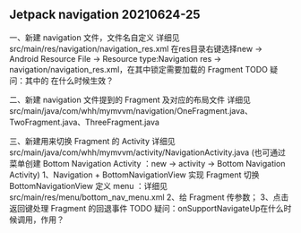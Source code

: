 ## Jetpack navigation 20210624-25
一、新建 navigation 文件，文件名自定义
   详细见 src/main/res/navigation/navigation_res.xml
   在res目录右键选择new -> Android Resource File -> Resource type:Navigation
   res -> navigation/navigation_res.xml，在其中锁定需要加载的 Fragment
   TODO 疑问：其中的 <action> 在什么时候生效？
   
二、新建 navigation 文件提到的 Fragment 及对应的布局文件
   详细见 src/main/java/com/whh/mymvvm/navigation/OneFragment.java、TwoFragment.java、ThreeFragment.java

三、新建用来切换 Fragment 的 Activity 
   详细见 src/main/java/com/whh/mymvvm/activity/NavigationActivity.java
   (也可通过菜单创建 Bottom Navigation Activity ：new -> activity -> Bottom Navigation Activity)
   1、Navigation + BottomNavigationView 实现 Fragment 切换
      BottomNavigationView 定义 menu ：详细见 src/main/res/menu/bottom_nav_menu.xml
   2、给 Fragment 传参数；
   3、点击返回键处理 Fragment 的回退事件
   TODO 疑问：onSupportNavigateUp在什么时候调用，作用？
